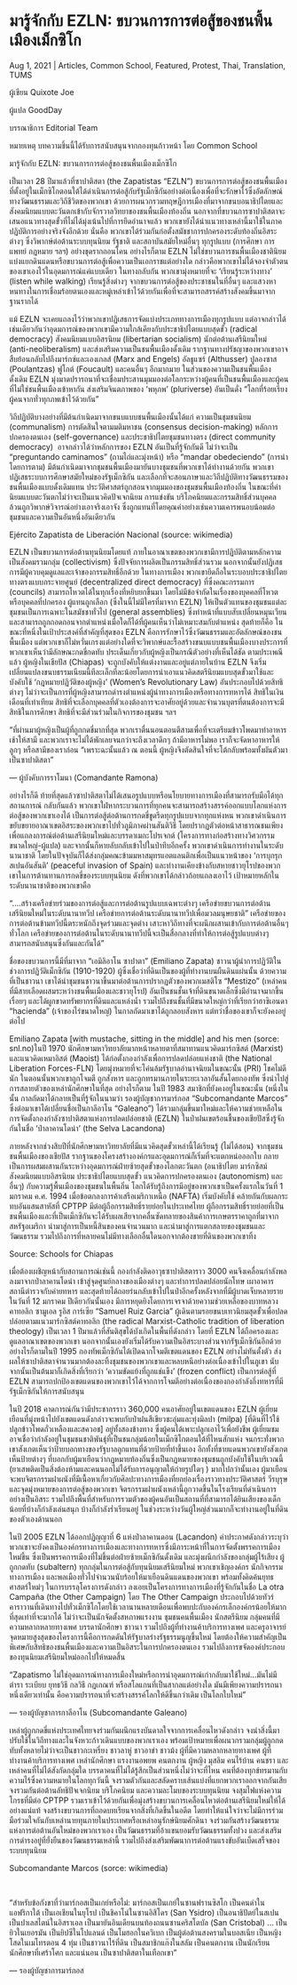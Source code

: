 # มารู้จักกับ EZLN: ขบวนการการต่อสู้ของชนพื้นเมืองเม็กซิโก

Aug 1, 2021 | Articles, Common School, Featured, Protest, Thai, Translation, TUMS





ผู้เขียน Quixote Joe

ผู้แปล GoodDay

บรรณาธิการ Editorial Team

หมายเหตุ บทความชิ้นนี้ได้รับการสนับสนุนจากกองทุนก้าวหน้า โดย Common School



มารู้จักกับ EZLN: ขบวนการการต่อสู้ของชนพื้นเมืองเม็กซิโก

เป็นเวลา 28 ปีมาแล้วที่ซาปาติสตา (the Zapatistas “EZLN”) ขบวนการการต่อสู้ของชนพื้นเมืองที่ตั้งอยู่ในเม็กซิโกตอนใต้ได้ดำเนินการต่อสู้กับรัฐเม็กซิกันอย่างต่อเนื่องเพื่อที่จะรักษาไว้ซึ่งอัตลักษณ์ทางวัฒนธรรมและวิถีชีวิตของพวกเขา ด้วยการผนวกรวมทฤษฎีการเมืองที่มาจากขนบอนาธิปไตยและสังคมนิยมแบบตะวันตกเข้ากับจักรวาลวิทยาของชนพื้นเมืองท้องถิ่น นอกจากที่ขบวนการซาปาติสตาจะเสนอแนวทางสุดขั้วที่ไม่ได้มุ่งเน้นไปที่การยึดอำนาจแล้ว พวกเขายังได้นำแนวทางเหล่านี้มาใช้ในภาคปฏิบัติการอย่างจริงจังอีกด้วย นั่นคือ พวกเขาได้ร่วมกันก่อตั้งสมัชชาการปกครองระดับท้องถิ่นอิสระต่างๆ ซึ่งวิพากษ์ต่อต้านระบบทุนนิยม รัฐชาติ และสถาบันสมัยใหม่อื่นๆ ทุกรูปแบบ (การศึกษา การแพทย์ กฎหมาย ฯลฯ) อย่างขุดรากถอนโคน อย่างไรก็ตาม EZLN ไม่ใช่ขบวนการชนพื้นเมืองชาตินิยมแบ่งแยกดินแดนหรือขบวนการต่อสู้เพื่อความเป็นเอกราชแต่อย่างใด กล่าวคือพวกเขาไม่ได้จองจำตัวตนของเขาเองไว้ในอุดมการณ์แค่แบบเดียว ในทางกลับกัน พวกเขามุ่งหมายที่จะ ‘เรียนรู้ระหว่างทาง’ (listen while walking) เรียนรู้สิ่งต่างๆ จากขบวนการต่อสู้ของประชาชนในที่อื่นๆ และแสวงหาหนทางในการเชื่อมร้อยตนเองและหมู่เหล่าเข้าไว้ด้วยกันเพื่อที่จะสามารถสรรค์สร้างสังคมขึ้นมาจากฐานรากได้  

แม้ EZLN จะเคยแถลงไว้ว่าพวกเขาปฏิเสธการจัดแบ่งประเภททางการเมืองทุกรูปแบบ แต่อาจกล่าวได้เช่นเดียวกันว่าอุดมการณ์ของพวกเขามีความใกล้เคียงกับประชาธิปไตยแบบสุดขั้ว (radical democracy) สังคมนิยมแบบอิสรนิยม (libertarian socialism) นักต่อต้านเสรีนิยมใหม่ (anti-neoliberalism) และส่งเสริมความเป็นชนพื้นเมืองดั้งเดิม รากฐานทางปรัชญาของพวกเขาอาจสืบย้อนกลับไปถึงมาร์กซ์และเองเกลส์ (Marx and Engels) อัลธูแซร์ (Althusser) ปูลองซาส (Poulantzas) ฟูโกต์ (Foucault) และคนอื่นๆ อีกมากมาย ในส่วนของความเป็นชนพื้นเมืองดั้งเดิม EZLN มุ่งมาดปรารถนาที่จะเชื่อมประสานมุมมองต่อโลกระหว่างผู้คนที่เป็นชนพื้นเมืองและผู้คนที่ไม่ใช่ชนพื้นเมืองเข้าหากัน ส่งเสริมจินตภาพของ ‘พหุภพ’ (pluriverse) อันเป็นดั่ง “โลกที่ร้อยเรียงผู้คนจากทั่วทุกภพเข้าไว้ด้วยกัน”

วิถีปฏิบัติบางอย่างที่มีต้นกำเนิดมาจากขนบแบบชนพื้นเมืองนั้นได้แก่ ความเป็นชุมชนนิยม (communalism) การตัดสินใจตามมติมหาชน (consensus decision-making) หลักการปกครองตนเอง (self-governance) และประชาธิปไตยชุมชนทางตรง (direct community democracy)  อาจกล่าวได้ว่าหลักการของ EZLN อันเป็นที่รู้จักกันดี ไม่ว่าจะเป็น “preguntando caminamos” (ถามไถ่และมุ่งหน้า) หรือ “mandar obedeciendo” (การนำโดยการตาม) มีต้นกำเนิดมาจากชุมชนพื้นเมืองมายันบางชุมชนที่พวกเขาได้ทำงานด้วยกัน พวกเขาปฏิเสธระบบการศึกษาสมัยใหม่ของรัฐเม็กซิกัน และเลือกที่จะสอนภาษาและวิถีปฏิบัติทางวัฒนธรรมของชนพื้นเมืองแบบดั้งเดิมแทน ประวัติศาสตร์ถูกสอนจากมุมมองของชุมชนพื้นเมืองท้องถิ่น ในขณะที่ค่านิยมแบบตะวันตกไม่ว่าจะเป็นแนวคิดปัจเจกนิยม การแข่งขัน บริโภคนิยมและกรรมสิทธิ์ส่วนบุคคลล้วนถูกวิพากษ์วิจารณ์อย่างเอาจริงเอาจัง ซึ่งถูกแทนที่โดยคุณค่าอย่างเช่นความเคารพนอบน้อมต่อชุมชนและความเป็นอันหนึ่งอันเดียวกัน

Ejército Zapatista de Liberación Nacional (source: wikimedia)

EZLN เป็นขบวนการต่อต้านทุนนิยมโดยแท้ ภายในอาณาเขตของพวกเขามีการปฏิบัติตามหลักความเป็นสังคมรวมกลุ่ม (collectivism) ซึ่งปัจจัยการผลิตเป็นกรรมสิทธิ์ส่วนรวม นอกจากนั้นยังปฏิเสธการมีผู้ควบคุมดูแลและเจ้าของกรรมสิทธิ์อีกด้วย ในทางการเมือง พวกเขายึดถือในระบอบประชาธิปไตยทางตรงแบบกระจายศูนย์ (decentralized direct democracy) ที่ซึ่งคณะกรรมการ (councils) สามารถโหวตได้ในทุกเรื่องที่หยิบยกขึ้นมา โดยไม่มีข้อจำกัดในเรื่องของบุคคลที่โหวตหรือบุคคลที่ปกครอง ผู้แทนถูกเลือก (ซึ่งในนี้ไม่มีใครที่มาจาก EZLN) ให้เป็นตัวแทนของชุมชนแต่ละชุมชนเป็นการเฉพาะในสมัชชาทั่วไป (general assemblies) ซึ่งทำหน้าที่แบบสับเปลี่ยนหมุนเวียนและสามารถถูกถอดถอนจากตำแหน่งเมื่อใดก็ได้ที่ผู้คนเห็นว่าไม่เหมาะสมกับตำแหน่ง สุดท้ายก็คือ ในขณะที่หนึ่งในเป้าประสงค์ที่สำคัญที่สุดของ EZLN คือการรักษาไว้ซึ่งวัฒนธรรมและอัตลักษณ์ของชนพื้นเมือง แต่พวกเขาก็ไม่หวั่นเกรงแต่อย่างใดที่จะวิพากษ์และรื้อสร้างขนบแบบชนพื้นเมืองบางประการที่พวกเขาเห็นว่ามีลักษณะกดขี่กดทับ ประเด็นเกี่ยวกับผู้หญิงเป็นกรณีตัวอย่างที่เห็นได้ชัด ตามประเพณีแล้ว ผู้หญิงในเชียปัส (Chiapas) จะถูกบังคับให้แต่งงานและอยู่แต่ภายในบ้าน EZLN จึงเริ่มเปลี่ยนแปลงขนบธรรมเนียมนี้ทีละเล็กทีละน้อยโดยการนำเอาแนวคิดสตรีนิยมแบบสุดขั้วมาใช้และบังคับใช้ ‘กฎหมายปฏิวัติของผู้หญิง’ (Women’s Revolutionary Law) อันประกอบไปด้วยสิทธิต่างๆ ไม่ว่าจะเป็นการที่ผู้หญิงสามารถดำรงตำแหน่งผู้นำทางการเมืองหรือทางการทหารได้ สิทธิในเงินเดือนที่เท่าเทียม สิทธิที่จะเลือกบุคคลที่ตัวเองต้องการจะอาศัยอยู่ด้วยและจำนวนบุตรที่ตนต้องการจะมี สิทธิในการศึกษา สิทธิที่จะมีส่วนร่วมในกิจการของชุมชน ฯลฯ

“ที่ผ่านมาผู้หญิงเป็นผู้ที่ถูกกดขี่มากที่สุด พวกเราตื่นนอนตอนตีสามเพื่อที่จะเตรียมข้าวโพดมาทำอาหารเช้าให้สามี และพวกเราจะไม่ได้พักเลยจนกว่าจะถึงเวลาดึกๆ ถ้ามีอาหารไม่พอ เราก็จะจัดหาอาหารให้ลูกๆ หรือสามีของเราก่อน “เพราะฉะนั้นแล้ว ณ ตอนนี้ ผู้หญิงจึงตัดสินใจที่จะโต้กลับพร้อมทั้งผันตัวมาเป็นซาปาติสตา” 

— ผู้บังคับการราโมนา (Comandante Ramona)

อย่างไรก็ดี ท้ายที่สุดแล้วซาปาติสตาไม่ได้เสนอรูปแบบหรือนโยบายทางการเมืองที่สามารถรับมือได้ทุกสถานการณ์ กลับกันแล้ว พวกเขาใฝ่หากระบวนการที่ทุกคนจะสามารถสร้างสรรค์ออกแบบโลกแห่งการต่อสู้ของพวกเขาเองได้ เป็นการต่อสู้ต่อต้านการกดขี่ขูดรีดทุกรูปแบบจากทุกแห่งหน พวกเขาดำเนินการขยับขยายอาณาเขตอิสระของพวกเขาไปทั่วภูมิภาคผ่านสันติวิธี โดยปรากฏตัวต่อหน้าสาธารณชนเพียงเพื่อแถลงการณ์ต่อต้านเสรีนิยมใหม่และบรรดาเมกะโปรเจกต์ (โครงการทางก่อสร้างทางวิศวกรรมขนาดใหญ่-ผู้แปล) และจากนั้นก็หายลับกลับเข้าไปในป่าทึบอีกครั้ง พวกเขาดำเนินการทำงานในระดับนานาชาติ โดยในปัจจุบันก็ได้ส่งกลุ่มคณะข้ามมหาสมุทรแอตแลนติกเพื่อเป็นแนวหน้าของ ‘การบุกรุกสเปนอันสันติ’ (peaceful invasion of Spain) และทำงานเคียงข้างกับสหายชาวยุโรปของพวกเขาในการต้านทานการกดขี่ของระบบทุนนิยม ดังที่พวกเขาได้กล่าวถ้อยแถลงเอาไว้ เป้าหมายหลักในระดับนานาชาติของพวกเขาคือ

“….สร้างเครือข่ายร่วมของการต่อสู้และการต่อต้านรูปแบบเฉพาะต่างๆ เครือข่ายขบวนการต่อต้านเสรีนิยมใหม่ในระดับนานาทวีป เครือข่ายการต่อต้านระดับนานาทวีปเพื่อมวลมนุษยชาติ” เครือข่ายของการต่อต้านข้ามทวีปนี้ตระหนักถึงจุดร่วมและจุดต่าง เสาะหาวิถีทางที่จะผนึกผสานเข้ากับการต่อต้านอื่นๆ ทั่วโลก เครือข่ายของการต่อต้านในระดับนานาทวีปนี้จะเป็นสื่อกลางที่ทำให้การต่อสู้รูปแบบต่างๆ สามารถสนับสนุนซึ่งกันและกันได้”

ชื่อของขบวนการนี้มีที่มาจาก “เอมิลิอาโน ซาปาตา” (Emiliano Zapata) ชาวนาผู้นำการปฏิวัติในช่วงการปฏิวัติเม็กซิกัน (1910-1920) ผู้ซึ่งเชื่อว่าที่ดินเป็นของผู้ที่ทำงานบนผืนดินแผ่นนั้น ด้วยความที่เป็นชาวนา เขาได้นำชุมชนชาวนาขึ้นมาต่อต้านการปรากฏตัวของพวกเมสติโซ “Mestizo” (เหล่าคนที่มีสายเลือดผสมระหว่างชนพื้นเมืองและชาวยุโรป) อันเป็นชนชั้นเจ้าที่ดินขนาดเล็กซึ่งมีอำนาจมากขึ้นเรื่อยๆ และได้ผูกขาดทรัพยากรที่ดินและแหล่งน้ำ รวมไปถึงชนชั้นที่มีขนาดใหญ่กว่าที่เรียกว่าฮาซิเอนดา “hacienda” (เจ้าของไร่ขนาดใหญ่) ในกาลถัดมาเขาได้ถูกลอบสังหาร แต่ทว่าชื่อของเขาก็จะยังคงอยู่ต่อไป

Emiliano Zapata [with mustache, sitting in the middle] and his men (sorce: snl.no)ในปี 1970 นักศึกษามหาวิทยาลัยมากหน้าหลายตาที่สมาทานแนวคิดมาร์กซิสต์ (Marxist) และแนวคิดเหมาอิสต์ (Maoist) ได้ก่อตั้งกองกำลังเพื่อการปลดปล่อยแห่งชาติ (the National Liberation Forces-FLN) โดยมุ่งหมายที่จะโค่นล้มรัฐบาลอำนาจนิยมในขณะนั้น (PRI) โชคไม่ดีนัก ในตอนนั้นพวกเขาถูกโจมตี ถูกสังหาร และถูกทรมานภายในระยะเวลาอันสั้นโดยกองทัพ ซึ่งนำไปสู่การสลายตัวของเหล่านักศึกษาในที่สุด อย่างไรก็ตาม ในปี 1983 สมาชิกที่ยังคงอยู่ในขณะนั้น (หนึ่งในนั้น กาลถัดมาได้กลายเป็นที่รู้จักในนามว่า รองผู้บัญชาการมาร์กอส “Subcomandante Marcos” ซึ่งต่อมาเขาได้เปลี่ยนชื่อเป็นกาลีอาโน “Galeano”) ได้รวมกลุ่มขึ้นมาใหม่และให้ความช่วยเหลือในการจัดตั้งกองกำลังซาปาติสตาแห่งการปลดปล่อยชาติ (EZLN) ในป่าฝนเขตร้อนชื้นของเชียปัสซึ่งรู้จักกันในชื่อ ‘ป่าลาคานโดน่า’ (the Selva Lacandona)

ภายหลังจากช่วงสิบปีที่นักศึกษามหาวิทยาลัยที่มีแนวคิดสุดขั้วเหล่านี้ได้เรียนรู้ (ไม่ได้สอน) จากชุมชนชนพื้นเมืองของเชียปัส รากฐานของโครงสร้างองค์กรและอุดมการณ์ก็เริ่มที่จะแตกหน่อออกใบ กลายเป็นการผสมผสานกันระหว่างอุดมการณ์ฝ่ายซ้ายสุดขั้วของโลกตะวันตก (อนาธิปไตย มาร์กซิสม์ สังคมนิยมแบบอิสรนิยม ประชาธิปไตยแบบสุดขั้ว แนวคิดการปกครองตนเอง (autonomism) และอื่นๆ) กับความรู้พื้นเมืองของชุมชนในพื้นถิ่น โลกได้รับรู้ถึงการมีอยู่ของพวกเขาเป็นครั้งแรกในวันที่ 1 มกราคม ค.ศ. 1994 เมื่อข้อตกลงการค้าเสรีอเมริกาเหนือ (NAFTA) เริ่มบังคับใช้ คล้ายกันกับผลกระทบอันแสนสาหัสที่ CPTPP มีต่อผู้ถือกรรมสิทธิ์รายย่อยในประเทศไทย ผู้ถือกรรมสิทธิ์รายย่อยที่เป็นชนพื้นเมืองและที่เป็นเม็กซิกันจะได้รับผลเสียจากคลื่นซัดทลายของสินค้าการเกษตรราคาถูกที่มาจากสหรัฐอเมริกา นำมาสู่การเป็นหนี้สินของคนจำนวนมาก และนำมาสู่การแตกสลายของชุมชนและวัฒนธรรม รวมไปถึงการที่หลายคนไม่มีทางเลือกอื่นใดนอกจากต้องขายที่ดินของพวกเขาทิ้ง

Source: Schools for Chiapas

เมื่อต้องเผชิญหน้ากับสถานการณ์เช่นนี้ กองกำลังติดอาวุธซาปาติสตาราว 3000 คนจึงเคลื่อนกำลังพลลงมาจากป่าลาคานโดน่า เข้าสู่จุดศูนย์กลางของเมืองต่างๆ และทำการปลดปล่อยนักโทษ เผาอาคารสถานีตำรวจกับค่ายทหาร และสุดท้ายได้ถอยร่นกลับเข้าไปในป่าอีกครั้งหลังจากที่มีผู้บาดเจ็บหลายราย ในวันที่ 12 มกราคม ปีเดียวกันนั้นเอง มีการหยุดยิงโดยการเจรจาด้วยความช่วยเหลือของบาทหลวงคาทอลิก ซามูเอล รูอิส การ์เซีย “Samuel Ruiz Garcia” ผู้เดินตามรอยขนบเทวนิยมสุดขั้วเพื่อปลดปล่อยตามแนวมาร์กซิสต์คาทอลิก (the radical Marxist-Catholic tradition of liberation theology) เป็นเวลา 1 ปีมาแล้วที่สันติสุขได้บังเกิดในพื้นที่ดังกล่าว โดยที่ EZLN ได้ถือครองและดูแลอาณาเขตของพวกเขา นอกจากนั้นเองยังเริ่มได้รับความเป็นอิสระบางส่วนจากรัฐเม็กซิกันอีกด้วย อย่างไรก็ตามในปี 1995 กองทัพเม็กซิกันได้เปิดฉากโจมตีเขตแดนของ EZLN อย่างไม่ทันตั้งตัว ส่งผลให้ซาปาติสตาจำนวนมากต้องละทิ้งชุมชนของพวกเขาและหลบหนีอย่างต่อเนื่องเข้าไปในภูเขา นับจากนั้นเป็นต้นมาก็เกิดสิ่งที่เรียกว่า ‘ความขัดแย้งที่ถูกแช่แข็ง’ (frozen conflict) เป็นการต่อสู้ที่ EZLN สามารถปกป้องเขตแดนของพวกเขาไว้ได้จากการโจมตีอย่างต่อเนื่องของกองกำลังกึ่งทหารที่มีรัฐเม็กซิกันให้การสนับสนุน

ในปี 2018 คาดการณ์กันว่ามีประชากรราว 360,000 คนอาศัยอยู่ในเขตแดนของ EZLN ผู้เยี่ยมเยือนที่มุ่งหน้าไปยังเขตแดนดังกล่าวจะพบกับป่าฝนสีเขียวชะอุ่มและทุ่งมิลปา (milpa) [ที่ดินที่ไว้ใช้ปลูกข้าวโพดถั่วเหลืองและสควอช] อยู่ทั้งสองข้างทาง ซึ่งผู้คนได้เพาะปลูกเอาไว้เพื่อยังชีพ ผู้เยี่ยมชมอาจเชื่อว่ากำลังอยู่ในชุมชนชาติพันธุ์ที่เป็นชนกลุ่มน้อยในเม็กซิโกตอนใต้ที่ไหนสักแห่ง จนกระทั่งพวกเขาสังเกตเห็นว่าป้ายบอกทางของรัฐบาลถูกแทนที่ด้วยป้ายที่ทำขึ้นเอง อีกทั้งที่ชายแดนพวกเขายังสังเกตเห็นป้ายต่างๆ ที่บอกกับผู้มาเยือนว่ากฎหมายท้องถิ่นซึ่งเป็นกฎหมายของชุมชนถูกบังคับใช้ในบริเวณนี้ (ยาเสพติดเป็นสิ่งต้องห้ามและคนนอกไม่ได้รับการอนุญาตให้ถ่ายรูปใดๆ ) มากไปกว่านั้นเอง ผู้มาเยือนจะพบจิตรกรรมฝาผนังที่มีเนื้อหาเกี่ยวกับศิลปะทางการเมืองที่ยกย่องเรื่องราวทางประวัติศาสตร์ วีรบุรุษและจุดมุ่งหมายของการต่อสู้ของพวกเขา จิตรกรรมฝาผนังเหล่านี้ถูกวาดขึ้นในโรงเรียนที่ดำเนินการอย่างเป็นอิสระ รวมไปถึงพื้นที่สำหรับการรวมตัวของผู้คนอันเป็นสถานที่ที่สามารถได้ยินเสียงของเด็กน้อยที่บ้างก็กำลังเล่นสนุก บ้างก็กำลังร่ำเรียนอยู่ ในช่วงระหว่างวันผู้ใหญ่ส่วนมากก็จะทำงานอยู่ในที่ดินของตัวเองด้านนอก

ในปี 2005 EZLN ได้ออกปฏิญญาที่ 6 แห่งป่าลาคานดอน (Lacandon) คำประกาศดังกล่าวระบุว่าพวกเขาจะยังคงเป็นองค์กรทางการเมืองและทางการทหารซึ่งมีภาระหน้าที่ในการจัดตั้งพรรคการเมืองใหม่ขึ้น ซึ่งเป็นพรรคการเมืองที่ไม่ขึ้นต่อฝ่ายซ้ายเม็กซิกันดั้งเดิม และมุ่งผนึกกำลังของกลุ่มผู้ไร้เสียง ผู้ถูกกดทับ (subaltern) ทุกกลุ่มในการต่อสู้กับทุนนิยมเสรีนิยมใหม่ พวกเขาเชิญองค์กร นักกิจกรรมทางการเมือง และพลเมืองทั่วไปจำนวนนับร้อยให้มาเยือนดินแดนของพวกเขา พร้อมทั้งคิดค้นยุทธศาสตร์ใหม่ๆ ในการบรรลุโครงการดังกล่าว ลงเอยเป็นโครงการทางการเมืองที่รู้จักกันในชื่อ La otra Campaña (the Other Campaign) โดย The Other Campaign ประกอบไปด้วยทัวร์คาราวานที่เดินทางไปทั่วเม็กซิโกโดยใช้เวลานานหลายเดือนเพื่อพบปะกับองค์กรเล็กองค์กรน้อยให้มากที่สุดเท่าที่จะมากได้ ไม่ว่าจะเป็นนักจัดตั้งสหภาพแรงงาน ชุมชนคนพื้นเมือง นักสตรีนิยม กลุ่มคนที่มีความหลากหลายทางเพศ บรรดานักศึกษา ชาวนา รวมไปถึงผู้ที่ทำงานค้าบริการทางเพศ และครูอาจารย์ จุดหมายสูงสุดของโครงการนี้คือการกดดันให้รัฐบาลร่างรัฐธรรมนูญขึ้นใหม่ โดยต้องให้ความสำคัญเป็นพิเศษกับสิทธิของชนพื้นเมืองและความเป็นอิสระในการปกครองตนเอง รวมไปถึงการขจัดองค์ประกอบของทุนนิยมเสรีนิยมใหม่ออกไปให้หมดสิ้น

“Zapatismo ไม่ใช่อุดมการณ์ทางการเมืองใหม่หรือการนำอุดมการณ์เก่ากลับมาใช้ใหม่…มันไม่มีตำรา ระเบียบ ยุทธวิธี กลวิธี กฎเกณฑ์ หรือสโลแกนที่เป็นสากลแต่อย่างใด มันมีเพียงความปรารถนาหนึ่งเดียวเท่านั้น คือความปรารถนาที่จะสร้างสรรค์โลกให้ดีขึ้นกว่าเดิม เป็นโลกใบใหม่” 

— รองผู้บัญชาการกาลีอาโน (Subcomandante Galeano)

เหล่าผู้ถูกกดขี่แห่งประเทศไทยจงร่วมกันผนึกแรงบันดาลใจจากการเคลื่อนไหวดังกล่าว จงนำสิ่งนี้มาปรับใช้ในวิถีทางและในจังหวะก้าวเดินแบบของพวกเราเอง พร้อมเป้าหมายเพื่อผนวกรวมกลุ่มผู้ถูกกดทับทั้งหลายไม่ว่าจะเป็นชาวกะเหรี่ยง ชาวลาหู่ ชาวอาข่า ชาวม้ง ผู้ที่มีความหลากหลายทางเพศ ผู้ที่ทำงานค้าบริการทางเพศ เหล่านักศึกษา แรงงานอพยพ คนตกงาน ผู้หญิง มุสลิม คนไร้บ้าน คนชรา และเหล่าคนที่ไม่ได้สังกัดกลุ่มใด บรรดาคนที่ไม่ได้รู้สึกเป็นส่วนหนึ่งไม่ว่าจะที่ไหน คนที่ต้องทุกข์ทรมานกับความไร้ซึ่งความหมายในโลกทุกวันนี้ จงรวมตัวกันและสลัดคราบเส้นแบ่งที่แยกพวกเราออกจากกันเสีย จงรวมกันต่อต้านลัทธิปัจเจกนิยม บริโภคนิยม และความละโมบของระบบทุนนิยม จงสุมไฟแห่งความโกรธที่มีต่อ CPTPP รวมเราเข้าไว้ด้วยกันเพื่อมุ่งสร้างขบวนการเคลื่อนไหวต่อต้านเสรีนิยมใหม่ให้ได้อย่างแน่แท้ จงสร้างขบวนการที่ถอดบทเรียนจากสิ่งที่เกิดขึ้นในอดีต โดยทำให้แน่ใจว่าจะไม่มีการร่วมมือร่วมใจกันกับเหล่านายทุนภายในประเทศหรือเหล่าอนุรักษ์นิยมศักดินา จงร่วมกันสร้างวัฒนธรรมแห่งการต่อต้านอันใหม่ของพวกเราเอง เป็นวัฒนธรรมที่อ้าแขนยอมรับวัฒนธรรมทั้งปวง และส่งเสริมการดำรงอยู่ที่ยั่งยืนของวัฒนธรรมเหล่านี้ รวมไปถึงส่งเสริมพัฒนาการต่อต้านแรงขับอันเบ็ดเสร็จของระบบทุนนิยม

Subcomandante Marcos (sorce: wikimedia)

 

“สำหรับข้อกังขาที่ว่ามาร์กอสเป็นเกย์หรือไม่: มาร์กอสเป็นเกย์ในซานฟรานซิสโก เป็นคนดำในแอฟริกาใต้ เป็นเอเชียนในยุโรป เป็นชิคาโน่ในซานอิสิโดร (San Ysidro) เป็นอนาธิปัตย์ในสเปน เป็นปาเลสไตน์ในอิสราเอล เป็นมายันอินเดียนบนท้องถนนซานคริสโตบัล (San Cristobal) … เป็นยิวในเยอรมัน เป็นยิปซีในโปแลนด์ เป็นโมฮอกในควิเบก เป็นผู้ต่อต้านสงครามในบอสเนีย เป็นหญิงโสดในเมโทรตอน 4 ทุ่ม เป็นชาวนาไร้ที่ดิน เป็นสมาชิกแก๊งในสลัม เป็นคนตกงาน เป็นนักเรียนนักศึกษาที่เศร้าโศก และแน่นอน เป็นซาปาติสตาในเทือกเขา” 

— รองผู้บัญชาการมาร์กอส